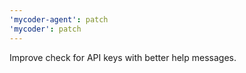 ```yaml
---
'mycoder-agent': patch
'mycoder': patch
---
```


Improve check for API keys with better help messages.
